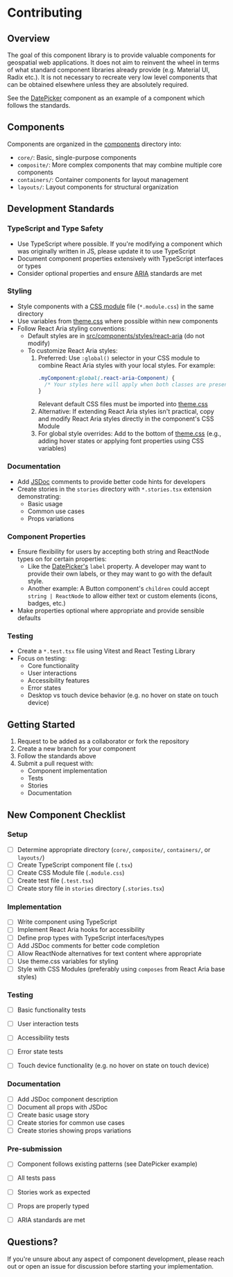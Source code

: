 # Contributing

## Overview
The goal of this component library is to provide valuable components for geospatial web applications. It does not aim to reinvent the wheel in terms of what standard component libraries already provide (e.g. Material UI, Radix etc.). It is not necessary to recreate very low level components that can be obtained elsewhere unless they are absolutely required.

See the [DatePicker](src/components/core/DatePicker.tsx) component as an example of a component which follows the standards.

## Components
Components are organized in the [components](src/components/) directory into:
- `core/`: Basic, single-purpose components
- `composite/`: More complex components that may combine multiple core components
- `containers/`: Container components for layout management
- `layouts/`: Layout components for structural organization


## Development Standards

### TypeScript and Type Safety
- Use TypeScript where possible. If you're modifying a component which was originally written in JS, please update it to use TypeScript
- Document component properties extensively with TypeScript interfaces or types
- Consider optional properties and ensure [ARIA](https://developer.mozilla.org/en-US/docs/Web/Accessibility/ARIA) standards are met

### Styling
- Style components with a [CSS module](https://github.com/css-modules/css-modules) file (`*.module.css`) in the same directory
- Use variables from [theme.css](src/components/styles/theme.css) where possible within new components
- Follow React Aria styling conventions:
  - Default styles are in [src/components/styles/react-aria](src/components/styles/react-aria) (do not modify)
  - To customize React Aria styles:
    1. Preferred: Use `:global()` selector in your CSS module to combine React Aria styles with your local styles. For example:
       ```css
       .myComponent:global(.react-aria-Component) {
         /* Your styles here will apply when both classes are present */
       }
       ```
       Relevant default CSS files must be imported into [theme.css](src/components/styles/theme.css)
    2. Alternative: If extending React Aria styles isn't practical, copy and modify React Aria styles directly in the component's CSS Module
    3. For global style overrides: Add to the bottom of [theme.css](src/components/styles/theme.css) (e.g., adding hover states or applying font properties using CSS variables)

### Documentation
- Add [JSDoc](https://jsdoc.app/about-getting-started) comments to provide better code hints for developers
- Create stories in the `stories` directory with `*.stories.tsx` extension demonstrating:
  - Basic usage
  - Common use cases
  - Props variations

### Component Properties
- Ensure flexibility for users by accepting both string and ReactNode types on for certain properties:
  - Like the [DatePicker's](src/components/core/DatePicker.tsx) `label` property. A developer may want to provide their own labels, or they may want to go with the default style.
  - Another example: A Button component's `children` could accept `string | ReactNode` to allow either text or custom elements (icons, badges, etc.)
- Make properties optional where appropriate and provide sensible defaults

### Testing
- Create a `*.test.tsx` file using Vitest and React Testing Library
- Focus on testing:
  - Core functionality
  - User interactions
  - Accessibility features
  - Error states
  - Desktop vs touch device behavior (e.g. no hover on state on touch device)

## Getting Started
1. Request to be added as a collaborator or fork the repository
2. Create a new branch for your component
3. Follow the standards above
4. Submit a pull request with:
   - Component implementation
   - Tests
   - Stories
   - Documentation

## New Component Checklist

### Setup
- [ ] Determine appropriate directory (`core/`, `composite/`, `containers/`, or `layouts/`)
- [ ] Create TypeScript component file (`.tsx`)
- [ ] Create CSS Module file (`.module.css`)
- [ ] Create test file (`.test.tsx`)
- [ ] Create story file in `stories` directory (`.stories.tsx`)

### Implementation
- [ ] Write component using TypeScript
- [ ] Implement React Aria hooks for accessibility
- [ ] Define prop types with TypeScript interfaces/types
- [ ] Add JSDoc comments for better code completion
- [ ] Allow ReactNode alternatives for text content where appropriate
- [ ] Use theme.css variables for styling
- [ ] Style with CSS Modules (preferably using `composes` from React Aria base styles)

### Testing
- [ ] Basic functionality tests
- [ ] User interaction tests
- [ ] Accessibility tests
- [ ] Error state tests
- [ ] Touch device functionality (e.g. no hover on state on touch device)


### Documentation
- [ ] Add JSDoc component description
- [ ] Document all props with JSDoc
- [ ] Create basic usage story
- [ ] Create stories for common use cases
- [ ] Create stories showing props variations

### Pre-submission
- [ ] Component follows existing patterns (see DatePicker example)
- [ ] All tests pass
- [ ] Stories work as expected
- [ ] Props are properly typed
- [ ] ARIA standards are met


## Questions?
If you're unsure about any aspect of component development, please reach out or open an issue for discussion before starting your implementation.